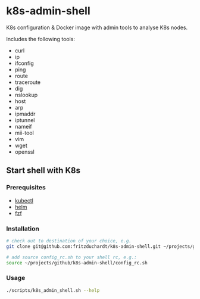 # k8s-admin-shell

K8s configuration & Docker image with admin tools to analyse K8s nodes.

Includes the following tools:

- curl
- ip
- ifconfig
- ping
- route
- traceroute
- dig
- nslookup
- host
- arp
- ipmaddr
- iptunnel
- nameif
- mii-tool
- vim
- wget
- openssl


## Start shell with K8s

### Prerequisites

- [kubectl](https://kubernetes.io/docs/tasks/tools/)
- [helm](https://helm.sh/docs/intro/install/)
- [fzf](https://github.com/junegunn/fzf)

### Installation

```bash
# check out to destination of your choice, e.g.
git clone git@github.com:fritzduchardt/k8s-admin-shell.git ~/projects/github/k8s-admin-shell

# add source config_rc.sh to your shell rc, e.g.:
source ~/projects/github/k8s-admin-shell/config_rc.sh
```

### Usage

```bash
./scripts/k8s_admin_shell.sh --help
```

